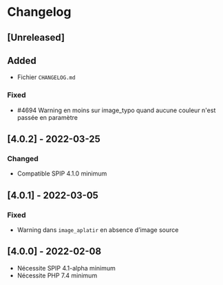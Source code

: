 # Changelog

## [Unreleased]

## Added

- Fichier `CHANGELOG.md`

### Fixed

- #4694 Warning en moins sur image_typo quand aucune couleur n'est passée en paramètre


## [4.0.2] - 2022-03-25

### Changed

- Compatible SPIP 4.1.0 minimum


## [4.0.1] - 2022-03-05

### Fixed

- Warning dans `image_aplatir` en absence d’image source


## [4.0.0] - 2022-02-08

- Nécessite SPIP 4.1-alpha minimum
- Nécessite PHP 7.4 minimum
